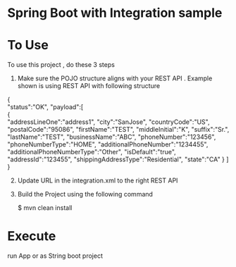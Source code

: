 Spring Boot with Integration sample 
=========================================

To Use 
=========================================

To use this project , do these 3 steps

1. Make sure the POJO structure aligns with your REST API . Example shown is using REST API with following structure

{  
   "status":"OK",
   "payload":[  
      {  
         "addressLineOne":"address1",
         "city":"SanJose",
         "countryCode":"US",
         "postalCode":"95086",
         "firstName":"TEST",
         "middleInitial":"K",
         "suffix":"Sr.",
         "lastName":"TEST",
         "businessName":"ABC",
         "phoneNumber":"123456",
         "phoneNumberType":"HOME",
         "additionalPhoneNumber":"1234455",
         "additionalPhoneNumberType":"Other",
         "isDefault":"true",
         "addressId":"123455",
         "shippingAddressType":"Residential",
         "state":"CA"
      }
   ]
}

2. Update URL in the integration.xml to the right REST API

3. Build the Project using the following command


    $ mvn clean install
    

Execute
=========================================    
run App or as String boot project


